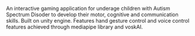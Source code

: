 An interactive gaming application for underage children with Autism Spectrum Disoder to develop their motor, cognitive and communication skills. Built on unity engine. Features hand gesture control and voice control features achieved through mediapipe library and voskAI.
